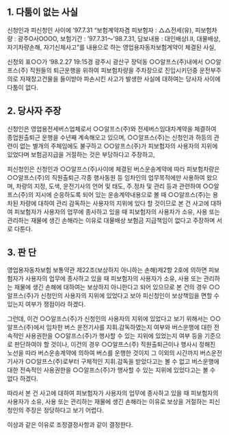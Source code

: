 ## 1. 다툼이 없는 사실

신청인과 피신청인 사이에 ’97.7.31 “보험계약자겸 피보험자 : △△전세(유), 피보험차량 : 광주O사OOOO, 보험기간 : ’97.7.31～'98.7.31, 담보내용 : 대인배상I․Ⅱ, 대물배상, 자기차량손해, 자기신체사고”를 내용으로 하는 영업용자동차보험계약이 체결된 사실, 
  
신청외 표○○가 ‘98.2.27 19:15경 광주시 광산구 장덕동 ○○알프스(주)내에서 ○○알프스(주) 직원들의 퇴근운행을 위하여 피보험차량을 주차장으로 진입시키던중 운전부주의로 자재창고건물을 들이받아 파손시킨 사고가 발생한 사실에 대하여는 당사자 사이에 다툼이 없다.

## 2. 당사자 주장

신청인은 영업용전세버스업체로서 ○○알프스(주)와 전세버스임대차계약을 체결하여 종업원출퇴근 운행을 수년째 계속해오고 있으며, ○○알프스(주)는 신청인과 하등의 관련이 없는 별개의 주체임에도 불구하고 ○○알프스(주)가 피보험자의 사용자의 지위에 있었다며 보험금지급을 거절하는 것은 부당하다고 주장하고,  
  
피신청인은 신청인과 ○○알프스(주)사이에 체결된 버스운송계약에 따라 피보험차량은 ○○알프스(주)의 직원출퇴근․각종 행사동원 등 임차인의 업무목적에만 사용하여 왔으며, 차량의 지정, 도색, 운전기사의 언어 및 태도, 주․정차 및 관리 등과 관련하여 ○○알프스(주)의 지시에 순응하도록 되어 있는 운송계약내용으로 볼 때 ○○알프스(주)는 용차된 차량에 대하여 관리 감독하는 사용자의 지위에 있다 할 것이므로 본 건 사고에 대하여 피보험자가 사용자의 업무에 종사하고 있을 때 피보험자의 사용자가 소유, 사용 또는 관리하는 재물에 생긴 손해라는 이유로 대물배상 보험금 지급책임이 없다고 주장하며 서로 다툰다.

## 3. 판  단

영업용자동차보험 보통약관 제22조(보상하지 아니하는 손해)제2항 2호에 의하면 피보험자가 사용자의 업무에 종사하고 있을 때 피보험자의 사용자가 소유, 사용 또는 관리하는 재물에 생긴 손해에 대하여는 보상하지 아니한다고 되어 있으므로 본 건의 경우 ○○알프스(주)가 신청인의 사용자의 지위에 있었다고 보아 피신청인이 보상책임을 면할 수 있는지 여부가 쟁점이라 하겠다.
  
그런데, 이건 ○○알프스(주)가 신청인의 사용자의 지위에 있었다고 보기 위해서는 ○○알프스(주)에서 임차한 버스 운전기사를 지휘․감독하였는지 여부와 버스운행에 대한 전속적인 사용권한을 ○○알프스(주)가 행사할 수 있는 지위에 있었는지 여부 등을 기준으로 판단하여야 할 것이나, 이건의 경우 ○○알프스(주) 직원출퇴근이나 행사시 정해진 노선을 따라 버스운송계약에 의하여 버스를 운행한 것이지 그 이외의 시간까지 버스운전기사가 ○○알프스(주)로부터 구체적인 지휘․감독을 받았다고는 볼 수 없고 버스운행에 대한 전속적인 사용권한을 ○○알프스(주)가 행사할 수 있는 지위에 있었다고는 볼 수 없다 하겠다.

따라서 본 건 사고에 대하여 피보험자가 사용자의 업무에 종사하고 있을 때 피보험자의 사용자가 소유, 사용 또는 관리하는 재물에 생긴 손해라는 이유로 보상을 거절하는 피신청인의 주장은 정당하다고 보기 어렵다.

이상과 같은 이유로 조정결정사항과 같이 결정한다.
